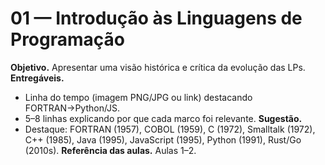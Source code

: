 # 01 — Introdução às Linguagens de Programação
**Objetivo.** Apresentar uma visão histórica e crítica da evolução das LPs.
**Entregáveis.**
- Linha do tempo (imagem PNG/JPG ou link) destacando FORTRAN→Python/JS.
- 5–8 linhas explicando por que cada marco foi relevante.
**Sugestão.**
- Destaque: FORTRAN (1957), COBOL (1959), C (1972), Smalltalk (1972), C++ (1985), Java (1995), JavaScript (1995), Python (1991), Rust/Go (2010s).
**Referência das aulas.** Aulas 1–2.
